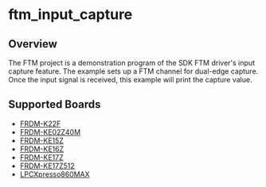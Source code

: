 # ftm_input_capture

## Overview
The FTM project is a demonstration program of the SDK FTM driver's input capture feature.
The example sets up a FTM channel for dual-edge capture. Once the input signal is received,
this example will print the capture value.

## Supported Boards
- [FRDM-K22F](../../../_boards/frdmk22f/driver_examples/ftm/input_capture/example_board_readme.md)
- [FRDM-KE02Z40M](../../../_boards/frdmke02z40m/driver_examples/ftm/input_capture/example_board_readme.md)
- [FRDM-KE15Z](../../../_boards/frdmke15z/driver_examples/ftm/input_capture/example_board_readme.md)
- [FRDM-KE16Z](../../../_boards/frdmke16z/driver_examples/ftm/input_capture/example_board_readme.md)
- [FRDM-KE17Z](../../../_boards/frdmke17z/driver_examples/ftm/input_capture/example_board_readme.md)
- [FRDM-KE17Z512](../../../_boards/frdmke17z512/driver_examples/ftm/input_capture/example_board_readme.md)
- [LPCXpresso860MAX](../../../_boards/lpcxpresso860max/driver_examples/ftm/input_capture/example_board_readme.md)
